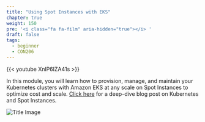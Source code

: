 ```yaml
---
title: "Using Spot Instances with EKS"
chapter: true
weight: 150
pre: '<i class="fa fa-film" aria-hidden="true"></i> '
draft: false
tags:
  - beginner
  - CON206
---
```


{{< youtube XnlP6IZA41s >}}

In this module, you will learn how to provision, manage, and maintain your Kubernetes clusters with Amazon EKS at any scale on Spot Instances to optimize cost and scale. [Click here](https://aws.amazon.com/blogs/compute/cost-optimization-and-resilience-eks-with-spot-instances/) for a deep-dive blog post on Kubernetes and Spot Instances.

![Title Image](/images/spotworkers/spot_diagram2.png)
